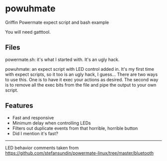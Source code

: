 # powuhmate
Griffin Powermate expect script and bash example

You will need gatttool.


Files
-

powermate.sh:
it's what I started with. It's an ugly hack.

powuhmate:
an expect script with LED control added in. It's my first time with expect scripts, so it too is an ugly hack, I guess...
There are two ways to use this. One is to have it exec your actions as desired. The second way is to remove all the exec bits from the file and pipe the output to your own script.

Features
-
 - Fast and responsive
 - Minimum delay when controlling LEDs
 - Filters out duplicate events from that horrible, horrible button
 - Did I mention it's fast?

---

LED behavior comments taken from https://github.com/stefansundin/powermate-linux/tree/master/bluetooth
